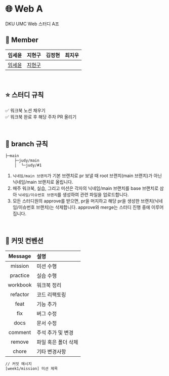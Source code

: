 # 🌐 Web A

DKU UMC Web 스터디 A조

## 👥 Member

|   임세윤   |   지현구   |   김정현   |   최지우   |
| :------: | :------: | :------: | :------: |
| [임세윤](https://github.com/seyun31) | [지현구](https://github.com/stringnine) |

<br/>

## ⭐️ 스터디 규칙

✅ 워크북 노션 채우기 <br />
✅ 워크북 완료 후 해당 주차 PR 올리기

<br/>

## 🌳 branch 규칙

```bash
├─main
    ├─judy/main
    │  └─judy/#1
```

1. `닉네임/main 브랜치`가 기본 브랜치로 pr 보낼 때 root 브랜치(main 브랜치)가 아닌 닉네임/main 브랜치로 올립니다.
2. 매주 워크북, 실습, 그리고 미션은 각자의 닉네임/main 브랜치를 base 브랜치로 삼아 `닉네임/이슈번호 브랜치`를 생성하여 관련 파일을 업로드합니다.
3. 모든 스터디원의 approve를 받으면, pr을 머지하고 해당 pr을 생성한 브랜치(닉네임/이슈번호 브랜치)는 삭제합니다. approve와 merge는 스터디 진행 중에 이루어집니다.

<br/>

## 🔖 커밋 컨벤션

| Message  | 설명                |
| :------: | :------------------ |
| mission  | 미션 수행           |
| practice | 실습 수행           |
| workbook | 워크북 정리         |
| refactor | 코드 리팩토링       |
|   feat   | 기능 추가           |
|   fix    | 버그 수정           |
|   docs   | 문서 수정           |
| comment  | 주석 추가 및 변경   |
|  remove  | 파일 혹은 폴더 삭제 |
|  chore   | 기타 변경사항       |

```bash
// 커밋 메시지
[week1/mission] 미션 제목
```
